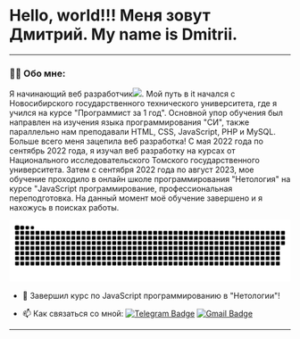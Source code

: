 # Hello, world!!! Меня зовут Дмитрий. My name is Dmitrii.

---

### :man_technologist: Обо мне:

Я начинающий веб разработчик<img src="https://media.giphy.com/media/WUlplcMpOCEmTGBtBW/giphy.gif" width="30px">. Мой путь в it начался с Новосибирского государственного технического университета, где я учился на курсе "Программист за 1 год". Основной упор обучения был направлен на изучения языка программирования "СИ", также параллельно нам преподавали HTML, CSS, JavaScript, PHP и MySQL. Больше всего меня зацепила веб разработка! С мая 2022 года по сентябрь 2022 года, я изучал веб разработку на курсах от Национального исследовательского  Томского государственного университета. Затем с сентября 2022 года по август 2023, мое обучение проходило в онлайн школе программирования "Нетология" на курсе "JavaScript программирование, профессиональная переподготовка. На данный момент моё обучение завершено и я нахожусь в поисках работы.

<p align="center">
 <img width="600" src="assets/github-snake.svg" alt="snake"/>
</p>

- :seedling: Завершил курс по JavaScript программированию в "Нетологии"!

- :mailbox: Как связаться со мной: [![Telegram Badge](https://img.shields.io/badge/-polyakovdmitrii-blue?style=flat&logo=Telegram&logoColor=white)](https://t.me/dmitry_polyakov87) [![Gmail Badge](https://img.shields.io/badge/-Gmail-red?style=flat&logo=Gmail&logoColor=white)](mailto:goodboy393393@gmail.com)

---